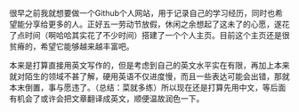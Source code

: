 很早之前我就想要做一个Github个人网站，用于记录自己的学习经历，同时也希望能分享给更多的人。正好五一劳动节放假，休闲之余想起了这未了的心愿，遂花了点时间（啊哈哈其实花了不少时间）搭建了一个个人主页。目前这个主页还是很贫瘠的，希望它能够越来越丰富吧。

本来是打算直接用英文写作的，但是考虑到自己的英文水平实在有限，再加上本来就对陌生的领域不甚了解，硬用英语不仅进度慢，而且一些表达可能会出错，那就本末倒置，事与愿违了。（总结：菜就多练）所以现在还是打算先用中文，等后面有机会了或许会把文章翻译成英文，顺便温故润色一下。